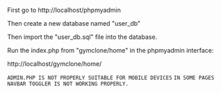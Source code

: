 First go to http://localhost/phpmyadmin

Then create a new database named "user_db"

Then import the "user_db.sql" file into the database.

Run the index.php from "gymclone/home" in the phpmyadmin interface:

http://localhost/gymclone/home/

`ADMIN.PHP IS NOT PROPERLY SUITABLE FOR MOBILE DEVICES`
`IN SOME PAGES NAVBAR TOGGLER IS NOT WORKING PROPERLY.` 
